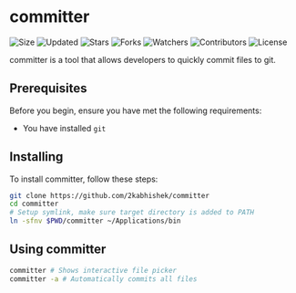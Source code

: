 # committer

![Size](https://img.shields.io/github/repo-size/2kabhishek/committer?style=plastic&color=0f0&label=Size)
![Updated](https://img.shields.io/github/last-commit/2kabhishek/committer?style=plastic&color=f00&label=Updated)
![Stars](https://img.shields.io/github/stars/2kabhishek/committer?style=plastic&color=ffc801&label=Stars)
![Forks](https://img.shields.io/github/forks/2kabhishek/committer?style=plastic&color=003cff&label=Forks)
![Watchers](https://img.shields.io/github/watchers/2kabhishek/committer?style=plastic&color=ff5500&label=Watchers)
![Contributors](https://img.shields.io/github/contributors/2kabhishek/committer?style=plastic&color=f0f&label=Contributors)
![License](https://img.shields.io/github/license/2kabhishek/committer?style=plastic&color=555&label=License)

committer is a tool that allows developers to quickly commit files to git.

## Prerequisites

Before you begin, ensure you have met the following requirements:

- You have installed `git`

## Installing

To install committer, follow these steps:

```bash
git clone https://github.com/2kabhishek/committer
cd committer
# Setup symlink, make sure target directory is added to PATH
ln -sfnv $PWD/committer ~/Applications/bin
```

## Using committer

```bash
committer # Shows interactive file picker
committer -a # Automatically commits all files
```
